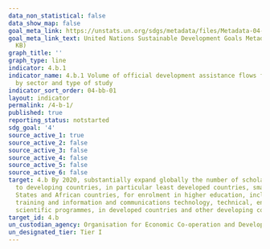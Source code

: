```yaml
---
data_non_statistical: false
data_show_map: false
goal_meta_link: https://unstats.un.org/sdgs/metadata/files/Metadata-04-0B-01.pdf
goal_meta_link_text: United Nations Sustainable Development Goals Metadata (PDF 211
  KB)
graph_title: ''
graph_type: line
indicator: 4.b.1
indicator_name: 4.b.1 Volume of official development assistance flows for scholarships
  by sector and type of study
indicator_sort_order: 04-bb-01
layout: indicator
permalink: /4-b-1/
published: true
reporting_status: notstarted
sdg_goal: '4'
source_active_1: true
source_active_2: false
source_active_3: false
source_active_4: false
source_active_5: false
source_active_6: false
target: 4.b By 2020, substantially expand globally the number of scholarships available
  to developing countries, in particular least developed countries, small island developing
  States and African countries, for enrolment in higher education, including vocational
  training and information and communications technology, technical, engineering and
  scientific programmes, in developed countries and other developing countries
target_id: 4.b
un_custodian_agency: Organisation for Economic Co-operation and Development (OECD)
un_designated_tier: Tier I
---
```

